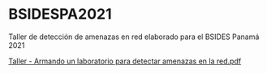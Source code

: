 # BSIDESPA2021
Taller de detección de amenazas en red elaborado para el BSIDES Panamá 2021

[Taller - Armando un laboratorio para detectar amenazas en la red.pdf](https://github.com/Sheynnie05/BSIDESPA2021/files/7955722/Taller.-.Armando.un.laboratorio.para.detectar.amenazas.en.la.red.pdf)
